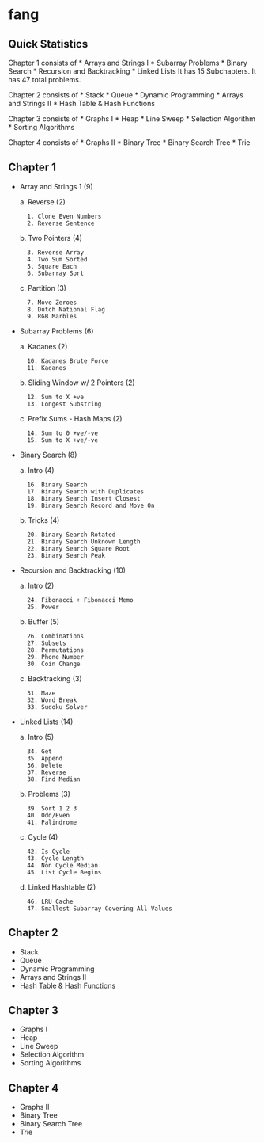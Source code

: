 # fang

## Quick Statistics
Chapter 1 consists of 
	* Arrays and Strings I
	* Subarray Problems
	* Binary Search
	* Recursion and Backtracking
	* Linked Lists
It has 15 Subchapters.
It has 47 total problems.

Chapter 2 consists of 
	* Stack
	* Queue
	* Dynamic Programming
	* Arrays and Strings II
	* Hash Table & Hash Functions

Chapter 3 consists of 
	* Graphs I
	* Heap
	* Line Sweep
	* Selection Algorithm
	* Sorting Algorithms

Chapter 4 consists of 
	* Graphs II
	* Binary Tree
	* Binary Search Tree
	* Trie

## Chapter 1
* Array and Strings 1 (9)      

	a. Reverse (2)     

		1. Clone Even Numbers    
		2. Reverse Sentence    

	b. Two Pointers (4)    

		3. Reverse Array    
		4. Two Sum Sorted    
		5. Square Each    
		6. Subarray Sort    

	c. Partition (3)    
	
		7. Move Zeroes    
		8. Dutch National Flag    
		9. RGB Marbles    

* Subarray Problems (6)    

	a. Kadanes (2)    

		10. Kadanes Brute Force    
		11. Kadanes    

	b. Sliding Window w/ 2 Pointers (2)    

		12. Sum to X +ve    
		13. Longest Substring    

	c. Prefix Sums - Hash Maps (2)    

		14. Sum to 0 +ve/-ve    
		15. Sum to X +ve/-ve    

* Binary Search (8)    

	a. Intro (4)    

		16. Binary Search    
		17. Binary Search with Duplicates    
		18. Binary Search Insert Closest    
		19. Binary Search Record and Move On    

	b. Tricks (4)    

		20. Binary Search Rotated    
		21. Binary Search Unknown Length    
		22. Binary Search Square Root    
		23. Binary Search Peak    

* Recursion and Backtracking (10)    

	a. Intro (2)    

		24. Fibonacci + Fibonacci Memo    
		25. Power

	b. Buffer (5)    

		26. Combinations    
		27. Subsets    
		28. Permutations    
		29. Phone Number    
		30. Coin Change    

	c. Backtracking (3)

		31. Maze     
		32. Word Break    
		33. Sudoku Solver    

* Linked Lists (14)    

	a. Intro (5)    

		34. Get    
		35. Append    
		36. Delete    
		37. Reverse    
		38. Find Median    

	b. Problems (3)    

		39. Sort 1 2 3      
		40. Odd/Even     
		41. Palindrome    

	c. Cycle (4)    

		42. Is Cycle    
		43. Cycle Length    
		44. Non Cycle Median    
		45. List Cycle Begins    

	d. Linked Hashtable (2)    

		46. LRU Cache    
		47. Smallest Subarray Covering All Values    
    
## Chapter 2    
* Stack
* Queue
* Dynamic Programming
* Arrays and Strings II
* Hash Table & Hash Functions

## Chapter 3
* Graphs I
* Heap
* Line Sweep
* Selection Algorithm
* Sorting Algorithms

## Chapter 4
* Graphs II
* Binary Tree
* Binary Search Tree
* Trie